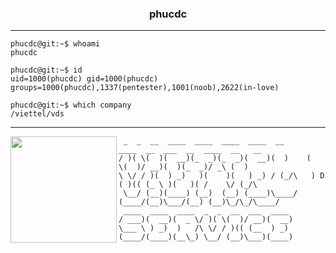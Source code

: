 <div style="text-align: center"><h3>phucdc</h3></div>

___

```console
phucdc@git:~$ whoami
phucdc

phucdc@git:~$ id
uid=1000(phucdc) gid=1000(phucdc) groups=1000(phucdc),1337(pentester),1001(noob),2622(in-love)

phucdc@git:~$ which company
/viettel/vds
```

___

<div style="dispaly: block;text-align: left">
  <img align="left" src="https://github.com/phucdc/phucdc/assets/82533607/91bb7fdd-9cf5-44e6-92c6-a5be16204e30" border="0" style="width:170px;" />
  
```text
 _  _  __  ____  ____  ____  ____  __      ____  __  ___  __  ____  __   __   
/ )( \(  )(  __)(_  _)(_  _)(  __)(  )    (    \(  )/ __)(  )(_  _)/ _\ (  )  
\ \/ / )(  ) _)   )(    )(   ) _) / (_/\   ) D ( )(( (_ \ )(   )( /    \/ (_/\
 \__/ (__)(____) (__)  (__) (____)\____/  (____/(__)\___/(__) (__)\_/\_/\____/
 ____  ____  ____  _  _  __  ___  ____ 
/ ___)(  __)(  _ \/ )( \(  )/ __)(  __)
\___ \ ) _)  )   /\ \/ / )(( (__  ) _) 
(____/(____)(__\_) \__/ (__)\___)(____)
```
</div>

